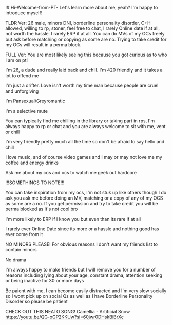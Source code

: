 I# Hi-Welcome-from-PT-
Let's learn more about me, yeah? I'm happy to introduce myself!

TLDR Ver: 26 male, minors DNI, borderline personality disorder, C+H allowed, willing to rp, stoner, feel free to chat, I rarely Online date if at all, not worth the hassle. I rarely ERP if at all. You can do MVs of my OCs freely but ask before matching or copying as some are no. Trying to take credit for my OCs will result in a perma block.



FULL Ver: You are most likely seeing this because you got curious as to who I am on pt!

I'm 26, a dude and really laid back and chill. I'm 420 friendly and it takes a lot to offend me

I'm just a drifter. Love isn't worth my time man because people are cruel and unforgiving

I'm Pansexual/Greyromantic

I'm a selective mute

You can typically find me chilling in the library or taking part in rps, I'm always happy to rp or chat and you are always welcome to sit with me, vent or chill

I'm very friendly pretty much all the time so don't be afraid to say hello and chill

I love music, and of course video games and I may or may not love me my coffee and energy drinks

Ask me about my cos and ocs to watch me geek out hardcore

!!!SOMETHINGS TO NOTE!!!

You can take inspiration from my ocs, I'm not stuk up like others though I do ask you ask me before doing an MV, matching or a copy of any of my OCS as some are a no. If you get permission and try to take credit you will be perma blocked as It's not cool bro

I'm more likely to ERP if I know you but even than its rare if at all

I rarely ever Online Date since its more or a hassle and nothing good has ever come from it

NO MINORS PLEASE! For obvious reasons I don't want my friends list to contain minors

No drama

I'm always happy to make friends but I will remove you for a number of reasons including lying about your age, constant drama, attention seeking or being inactive for 30 or more days

Be paient with me, I can become easily distracted and I'm very slow socially so I wont pick up on social Qs as well as I have Borderline Personality Disorder so please be patient

CHECK OUT THIS NEATO SONG!
Camellia - Artificial Snow
https://youtu.be/QG-oGP2KKUw?si=60jwr0DHskBiBrXc
